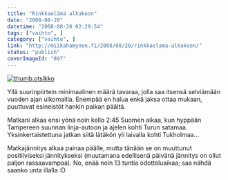 ```yaml
---
title: "Rinkkaelämä alkakoon"
date: "2008-08-20"
datetime: "2008-08-20 02:29:54"
tags: ["vaihto", ]
category: ["vaihto", ]
link: "http://miikahamynen.fi/2008/08/20/rinkkaelama-alkakoon/"
status: "publish"
coverImageId: "897"
---
```


[![](http://miikahamynen.fi/wp-content/uploads/2008/08/thumb.otsikko5.jpg "thumb.otsikko")](http://miikahamynen.fi/2008/08/20/rinkkaelama-alkakoon/thumb-otsikko-30/)

Yllä suurinpiirtein minimaalinen määrä tavaraa, jolla saa itsensä selviämään vuoden ajan ulkomailla. Enempää en halua enkä jaksa ottaa mukaan, puuttuvat esineistöt hankin paikan päältä.

Matkani alkaa ensi yönä noin kello 2:45 Suomen aikaa, kun hyppään Tampereen suunnan linja-autoon ja ajelen kohti Turun satamaa. Yksinkertaistettuna jatkan siitä lätäkön yli laivalla kohti Tukholmaa...

Matkajännitys alkaa painaa päälle, mutta tänään se on muuttunut positiiviseksi jännitykseksi (muutamana edellisenä päivänä jännitys on ollut paljon rassaavampaa). No, enää noin 13 tuntia odotteluaikaa; saa nähdä saanko unta illalla :D
